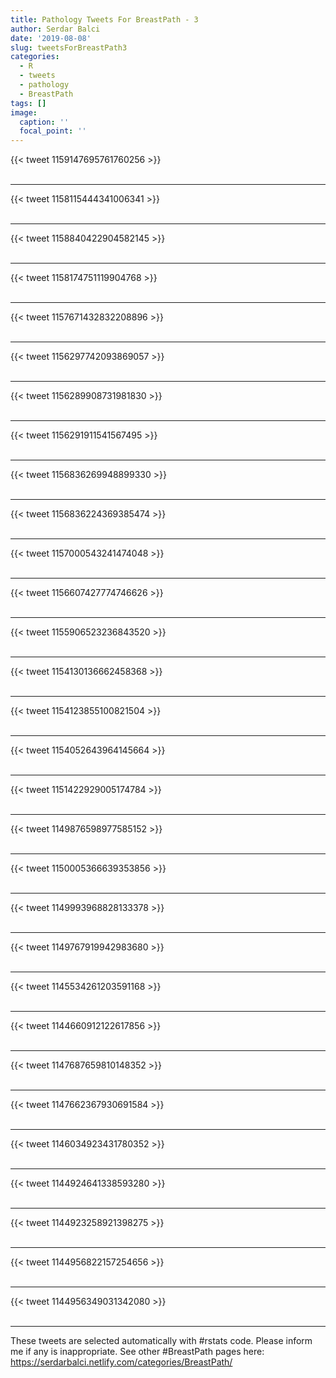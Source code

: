 ```yaml
---
title: Pathology Tweets For BreastPath - 3
author: Serdar Balci
date: '2019-08-08'
slug: tweetsForBreastPath3
categories:
  - R
  - tweets
  - pathology
  - BreastPath
tags: []
image:
  caption: ''
  focal_point: ''
---
```



{{< tweet 1159147695761760256 >}}
<br>
<br>
<hr>
{{< tweet 1158115444341006341 >}}
<br>
<br>
<hr>
{{< tweet 1158840422904582145 >}}
<br>
<br>
<hr>
{{< tweet 1158174751119904768 >}}
<br>
<br>
<hr>
{{< tweet 1157671432832208896 >}}
<br>
<br>
<hr>
{{< tweet 1156297742093869057 >}}
<br>
<br>
<hr>
{{< tweet 1156289908731981830 >}}
<br>
<br>
<hr>
{{< tweet 1156291911541567495 >}}
<br>
<br>
<hr>
{{< tweet 1156836269948899330 >}}
<br>
<br>
<hr>
{{< tweet 1156836224369385474 >}}
<br>
<br>
<hr>
{{< tweet 1157000543241474048 >}}
<br>
<br>
<hr>
{{< tweet 1156607427774746626 >}}
<br>
<br>
<hr>
{{< tweet 1155906523236843520 >}}
<br>
<br>
<hr>
{{< tweet 1154130136662458368 >}}
<br>
<br>
<hr>
{{< tweet 1154123855100821504 >}}
<br>
<br>
<hr>
{{< tweet 1154052643964145664 >}}
<br>
<br>
<hr>
{{< tweet 1151422929005174784 >}}
<br>
<br>
<hr>
{{< tweet 1149876598977585152 >}}
<br>
<br>
<hr>
{{< tweet 1150005366639353856 >}}
<br>
<br>
<hr>
{{< tweet 1149993968828133378 >}}
<br>
<br>
<hr>
{{< tweet 1149767919942983680 >}}
<br>
<br>
<hr>
{{< tweet 1145534261203591168 >}}
<br>
<br>
<hr>
{{< tweet 1144660912122617856 >}}
<br>
<br>
<hr>
{{< tweet 1147687659810148352 >}}
<br>
<br>
<hr>
{{< tweet 1147662367930691584 >}}
<br>
<br>
<hr>
{{< tweet 1146034923431780352 >}}
<br>
<br>
<hr>
{{< tweet 1144924641338593280 >}}
<br>
<br>
<hr>
{{< tweet 1144923258921398275 >}}
<br>
<br>
<hr>
{{< tweet 1144956822157254656 >}}
<br>
<br>
<hr>
{{< tweet 1144956349031342080 >}}
<br>
<br>
<hr>


These tweets are selected automatically with #rstats code. Please inform me if any is inappropriate.
See other #BreastPath pages here: https://serdarbalci.netlify.com/categories/BreastPath/
